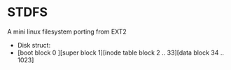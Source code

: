 STDFS
=====

A mini linux filesystem porting from EXT2
* Disk struct:
* [boot block 0 ][super block 1][inode table block 2 .. 33][data block 34 .. 1023]

